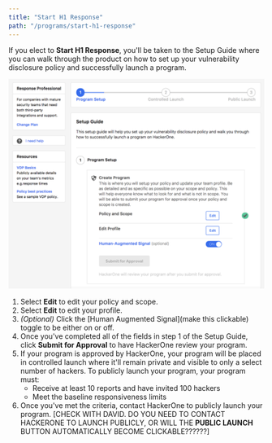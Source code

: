 ```yaml
---
title: "Start H1 Response"
path: "/programs/start-h1-response"
---
```


If you elect to **Start H1 Response**, you'll be taken to the Setup Guide where you can walk through the product on how to set up your vulnerability disclosure policy and successfully launch a program. 

![getting-started-2](./images/getting-started-2.png)

1. Select **Edit** to edit your policy and scope. 
2. Select **Edit** to edit your profile. 
3. *(Optional)* Click the [Human Augmented Signal](make this clickable) toggle to be either on or off. 
4. Once you've completed all of the fields in step 1 of the Setup Guide, click **Submit for Approval** to have HackerOne review your program. 
5. If your program is approved by HackerOne, your program will be placed in controlled launch where it'll remain private and visible to only a select number of hackers. To publicly launch your program, your program must:
   * Receive at least 10 reports and have invited 100 hackers
   * Meet the baseline responsiveness limits
6. Once you've met the criteria, contact HackerOne to publicly launch your program. [CHECK WITH DAVID. DO YOU NEED TO CONTACT HACKERONE TO LAUNCH PUBLICLY, OR WILL THE **PUBLIC LAUNCH** BUTTON AUTOMATICALLY BECOME CLICKABLE??????]
